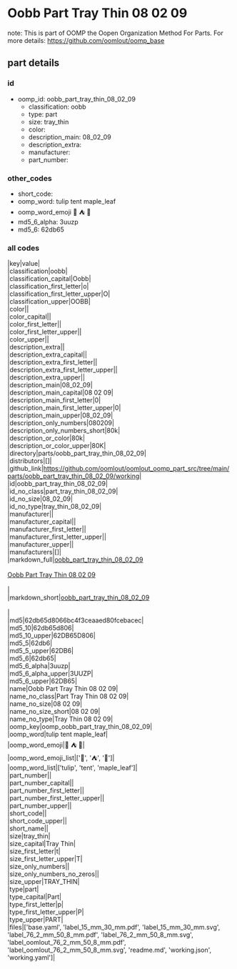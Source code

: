 # Oobb Part Tray Thin 08 02 09  

note: This is part of OOMP the Oopen Organization Method For Parts. For more details: https://github.com/oomlout/oomp_base

##  part details





### id
* oomp_id: oobb_part_tray_thin_08_02_09
  * classification: oobb
  * type: part
  * size: tray_thin
  * color: 
  * description_main: 08_02_09
  * description_extra: 
  * manufacturer: 
  * part_number: 

### other_codes
* short_code: 
* oomp_word: tulip tent maple_leaf
* oomp_word_emoji :tulip: :tent: :maple_leaf:
* md5_6_alpha: 3uuzp
* md5_6: 62db65

### all codes 
|key|value|  
|classification|oobb|  
|classification_capital|Oobb|  
|classification_first_letter|o|  
|classification_first_letter_upper|O|  
|classification_upper|OOBB|  
|color||  
|color_capital||  
|color_first_letter||  
|color_first_letter_upper||  
|color_upper||  
|description_extra||  
|description_extra_capital||  
|description_extra_first_letter||  
|description_extra_first_letter_upper||  
|description_extra_upper||  
|description_main|08_02_09|  
|description_main_capital|08 02 09|  
|description_main_first_letter|0|  
|description_main_first_letter_upper|0|  
|description_main_upper|08_02_09|  
|description_only_numbers|080209|  
|description_only_numbers_short|80k|  
|description_or_color|80k|  
|description_or_color_upper|80K|  
|directory|parts/oobb_part_tray_thin_08_02_09|  
|distributors|[]|  
|github_link|https://github.com/oomlout/oomlout_oomp_part_src/tree/main/parts/oobb_part_tray_thin_08_02_09/working|  
|id|oobb_part_tray_thin_08_02_09|  
|id_no_class|part_tray_thin_08_02_09|  
|id_no_size|08_02_09|  
|id_no_type|tray_thin_08_02_09|  
|manufacturer||  
|manufacturer_capital||  
|manufacturer_first_letter||  
|manufacturer_first_letter_upper||  
|manufacturer_upper||  
|manufacturers|[]|  
|markdown_full|[oobb_part_tray_thin_08_02_09](https://github.com/oomlout/oomlout_oomp_part_src/tree/main/parts/oobb_part_tray_thin_08_02_09/working)<br>[](https://github.com/oomlout/oomlout_oomp_part_src/tree/main/parts/oobb_part_tray_thin_08_02_09/working)<br>[Oobb Part Tray Thin 08 02 09](https://github.com/oomlout/oomlout_oomp_part_src/tree/main/parts/oobb_part_tray_thin_08_02_09/working)<br><br>|  
|markdown_short|[oobb_part_tray_thin_08_02_09](https://github.com/oomlout/oomlout_oomp_part_src/tree/main/parts/oobb_part_tray_thin_08_02_09/working)<br><br>|  
|md5|62db65d8066bc4f3ceaaed80fcebacec|  
|md5_10|62db65d806|  
|md5_10_upper|62DB65D806|  
|md5_5|62db6|  
|md5_5_upper|62DB6|  
|md5_6|62db65|  
|md5_6_alpha|3uuzp|  
|md5_6_alpha_upper|3UUZP|  
|md5_6_upper|62DB65|  
|name|Oobb Part Tray Thin 08 02 09|  
|name_no_class|Part Tray Thin 08 02 09|  
|name_no_size|08 02 09|  
|name_no_size_short|08 02 09|  
|name_no_type|Tray Thin 08 02 09|  
|oomp_key|oomp_oobb_part_tray_thin_08_02_09|  
|oomp_word|tulip tent maple_leaf|  
|oomp_word_emoji|:tulip: :tent: :maple_leaf:|  
|oomp_word_emoji_list|[':tulip:', ':tent:', ':maple_leaf:']|  
|oomp_word_list|['tulip', 'tent', 'maple_leaf']|  
|part_number||  
|part_number_capital||  
|part_number_first_letter||  
|part_number_first_letter_upper||  
|part_number_upper||  
|short_code||  
|short_code_upper||  
|short_name||  
|size|tray_thin|  
|size_capital|Tray Thin|  
|size_first_letter|t|  
|size_first_letter_upper|T|  
|size_only_numbers||  
|size_only_numbers_no_zeros||  
|size_upper|TRAY_THIN|  
|type|part|  
|type_capital|Part|  
|type_first_letter|p|  
|type_first_letter_upper|P|  
|type_upper|PART|  
|files|['base.yaml', 'label_15_mm_30_mm.pdf', 'label_15_mm_30_mm.svg', 'label_76_2_mm_50_8_mm.pdf', 'label_76_2_mm_50_8_mm.svg', 'label_oomlout_76_2_mm_50_8_mm.pdf', 'label_oomlout_76_2_mm_50_8_mm.svg', 'readme.md', 'working.json', 'working.yaml']|  
